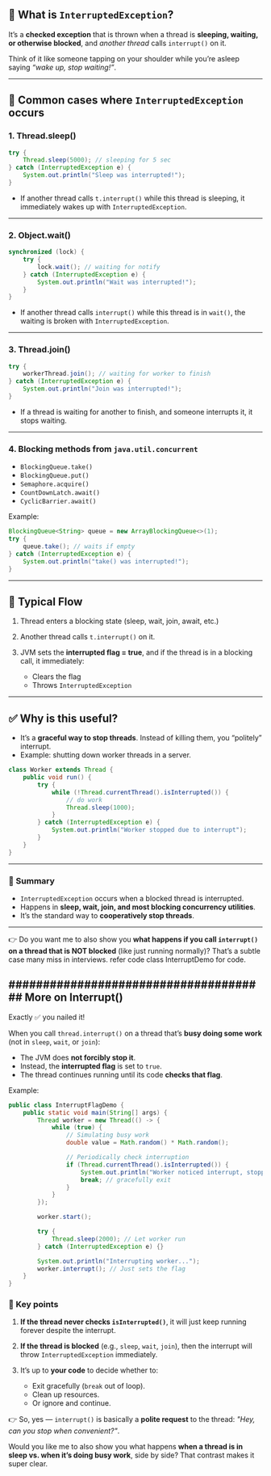 

## 🔔 What is `InterruptedException`?

It’s a **checked exception** that is thrown when a thread is **sleeping, waiting, or otherwise blocked**, and *another thread* calls `interrupt()` on it.

Think of it like someone tapping on your shoulder while you’re asleep saying *“wake up, stop waiting!”*.

---

## 📌 Common cases where `InterruptedException` occurs

### 1. **Thread.sleep()**

```java
try {
    Thread.sleep(5000); // sleeping for 5 sec
} catch (InterruptedException e) {
    System.out.println("Sleep was interrupted!");
}
```

* If another thread calls `t.interrupt()` while this thread is sleeping, it immediately wakes up with `InterruptedException`.

---

### 2. **Object.wait()**

```java
synchronized (lock) {
    try {
        lock.wait(); // waiting for notify
    } catch (InterruptedException e) {
        System.out.println("Wait was interrupted!");
    }
}
```

* If another thread calls `interrupt()` while this thread is in `wait()`, the waiting is broken with `InterruptedException`.

---

### 3. **Thread.join()**

```java
try {
    workerThread.join(); // waiting for worker to finish
} catch (InterruptedException e) {
    System.out.println("Join was interrupted!");
}
```

* If a thread is waiting for another to finish, and someone interrupts it, it stops waiting.

---

### 4. **Blocking methods from `java.util.concurrent`**

* `BlockingQueue.take()`
* `BlockingQueue.put()`
* `Semaphore.acquire()`
* `CountDownLatch.await()`
* `CyclicBarrier.await()`

Example:

```java
BlockingQueue<String> queue = new ArrayBlockingQueue<>(1);
try {
    queue.take(); // waits if empty
} catch (InterruptedException e) {
    System.out.println("take() was interrupted!");
}
```

---

## 🔄 Typical Flow

1. Thread enters a blocking state (sleep, wait, join, await, etc.)
2. Another thread calls `t.interrupt()` on it.
3. JVM sets the **interrupted flag = true**, and if the thread is in a blocking call, it immediately:

    * Clears the flag
    * Throws `InterruptedException`

---

## ✅ Why is this useful?

* It’s a **graceful way to stop threads**. Instead of killing them, you “politely” interrupt.
* Example: shutting down worker threads in a server.

```java
class Worker extends Thread {
    public void run() {
        try {
            while (!Thread.currentThread().isInterrupted()) {
                // do work
                Thread.sleep(1000);
            }
        } catch (InterruptedException e) {
            System.out.println("Worker stopped due to interrupt");
        }
    }
}
```

---

### 🔑 Summary

* `InterruptedException` occurs when a blocked thread is interrupted.
* Happens in **sleep, wait, join, and most blocking concurrency utilities**.
* It’s the standard way to **cooperatively stop threads**.

---

👉 Do you want me to also show you **what happens if you call `interrupt()` on a thread that is NOT blocked** (like just running normally)? That’s a subtle case many miss in interviews.
 refer code class InterruptDemo for code.

## ###################################### More on Interrupt() #######################################

Exactly ✅ you nailed it!

When you call `thread.interrupt()` on a thread that’s **busy doing some work** (not in `sleep`, `wait`, or `join`):

* The JVM does **not forcibly stop it**.
* Instead, the **interrupted flag** is set to `true`.
* The thread continues running until its code **checks that flag**.

Example:

```java
public class InterruptFlagDemo {
    public static void main(String[] args) {
        Thread worker = new Thread(() -> {
            while (true) {
                // Simulating busy work
                double value = Math.random() * Math.random();

                // Periodically check interruption
                if (Thread.currentThread().isInterrupted()) {
                    System.out.println("Worker noticed interrupt, stopping...");
                    break; // gracefully exit
                }
            }
        });

        worker.start();

        try {
            Thread.sleep(2000); // Let worker run
        } catch (InterruptedException e) {}

        System.out.println("Interrupting worker...");
        worker.interrupt(); // Just sets the flag
    }
}
```

### 🔑 Key points

1. **If the thread never checks `isInterrupted()`**, it will just keep running forever despite the interrupt.
2. **If the thread is blocked** (e.g., `sleep`, `wait`, `join`), then the interrupt will throw `InterruptedException` immediately.
3. It’s up to **your code** to decide whether to:

    * Exit gracefully (`break` out of loop).
    * Clean up resources.
    * Or ignore and continue.

👉 So, yes — `interrupt()` is basically a **polite request** to the thread: *"Hey, can you stop when convenient?"*.

Would you like me to also show you what happens **when a thread is in sleep vs. when it’s doing busy work**, side by side? That contrast makes it super clear.
